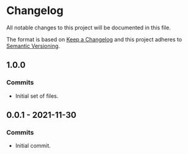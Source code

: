 # Changelog

All notable changes to this project will be documented in this file.

The format is based on [Keep a Changelog](https://keepachangelog.com/en/1.0.0/)
and this project adheres to [Semantic Versioning](https://semver.org/spec/v2.0.0.html).

## 1.0.0

### Commits

- Initial set of files. 

## 0.0.1 - 2021-11-30

### Commits

- Initial commit. 
